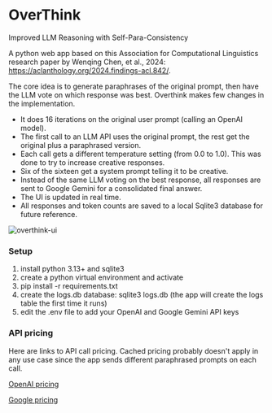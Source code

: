 # OverThink
Improved LLM Reasoning with Self-Para-Consistency

A python web app based on this Association for Computational Linguistics research paper by Wenqing Chen, et al., 2024: https://aclanthology.org/2024.findings-acl.842/. 

The core idea is to generate paraphrases of the original prompt, then have the LLM vote on which response was best. Overthink makes few changes in the implementation.

- It does 16 iterations on the original user prompt (calling an OpenAI model).
- The first call to an LLM API uses the original prompt, the rest get the original plus a paraphrased version.
- Each call gets a different temperature setting (from 0.0 to 1.0). This was done to try to increase creative responses.
- Six of the sixteen get a system prompt telling it to be creative.
- Instead of the same LLM voting on the best response, all responses are sent to Google Gemini for a consolidated final answer.
- The UI is updated in real time.
- All responses and token counts are saved to a local Sqlite3 database for future reference.

![overthink-ui](https://github.com/user-attachments/assets/c0587e2e-6886-4230-a6b6-21da73af0088)

### Setup

1. install python 3.13+ and sqlite3
2. create a python virtual environment and activate
3. pip install -r requirements.txt
4. create the logs.db database: sqlite3 logs.db (the app will create the logs table the first time it runs)
5. edit the .env file to add your OpenAI and Google Gemini API keys

### API pricing

Here are links to API call pricing. Cached pricing probably doesn't apply in any use case since the app sends different paraphrased prompts on each call.

[OpenAI pricing](https://platform.openai.com/docs/pricing)

[Google pricing](https://ai.google.dev/gemini-api/docs/pricing)
